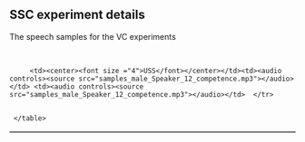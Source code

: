 ## SSC experiment details

The speech samples for the VC experiments



 <br>
     <table align="center" , border="1">


         <td><center><font size ="4">USS</font></center></td><td><audio controls><source src="samples_male_Speaker_12_competence.mp3"></audio></td> <td><audio controls><source src="samples_male_Speaker_12_competence.mp3"></audio></td>  </tr>

      
     </table>
